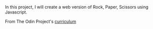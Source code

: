 In this project, I will create a web version of Rock, Paper, Scissors using Javascript.

From The Odin Project's [curriculum](http://www.theodinproject.com/courses/web-development-101/lessons/html-css)